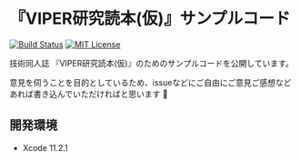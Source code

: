 # 『VIPER研究読本(仮)』サンプルコード

[![Build Status](https://app.bitrise.io/app/0e74ed291fcdc375/status.svg?token=rcCo8NNE4pltqyxwOfvYEA&branch=master)](https://app.bitrise.io/app/0e74ed291fcdc375)
[![MIT License](http://img.shields.io/badge/license-MIT-blue.svg?style=flat)](LICENSE)


技術同人誌 『VIPER研究読本(仮)』のためのサンプルコードを公開しています。

意見を伺うことを目的としているため、issueなどにご自由にご意見ご感想などあれば書き込んでいただければと思います :pray:

## 開発環境

- Xcode 11.2.1
